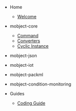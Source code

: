 - Home

    - [Welcome](/)

- mobject-core

    - [Command](tba.md)
    - [Converters](converters.md)
    - [Cyclic Instance](cyclic-instance.md)

- mobject-json

- mobject-iot

- mobject-packml

- mobject-condition-monitoring

- Guides

    - [Coding Guide](coding-guide.md)